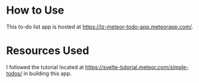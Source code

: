 # How to Use
This to-do list app is hosted at https://lz-meteor-todo-app.meteorapp.com/.

# Resources Used
I followed the tutorial located at https://svelte-tutorial.meteor.com/simple-todos/ in building this app.
